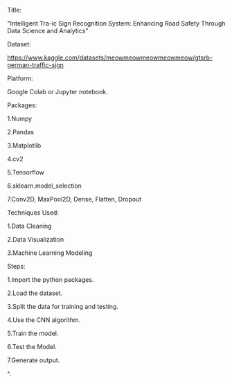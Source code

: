 Title:

"Intelligent Tra-ic Sign Recognition System: Enhancing Road Safety Through Data Science and Analytics"

Dataset:

https://www.kaggle.com/datasets/meowmeowmeowmeowmeow/gtsrb-german-traffic-sign

Platform:

Google Colab or Jupyter notebook.

Packages:

1.Numpy

2.Pandas

3.Matplotlib

4.cv2

5.Tensorflow

6.sklearn.model_selection

7.Conv2D, MaxPool2D, Dense, Flatten, Dropout

Techniques Used:

1.Data Cleaning

2.Data Visualization 

3.Machine Learning Modeling

Steps:

1.Import the python packages.

2.Load the dataset.

3.Split the data for training and testing.

4.Use the CNN algorithm.

5.Train the model.

6.Test the Model.

7.Generate output.


^.
